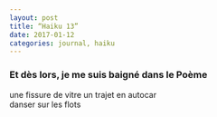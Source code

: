 ```yaml
---
layout: post
title: “Haiku 13”
date: 2017-01-12 
categories: journal, haiku
---
```

### Et dès lors, je me suis baigné dans le Poème   


une fissure de vitre
un trajet en autocar  
danser sur les flots
